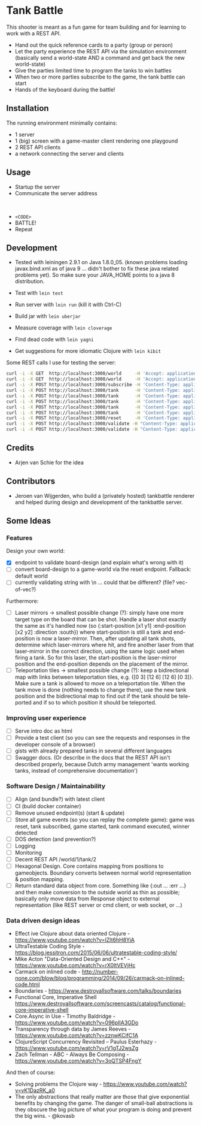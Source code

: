 # Tank Battle

This shooter is meant as a fun game for team building and for learning to work
with a REST API.

- Hand out the quick reference cards to a party (group or person)
- Let the party experience the REST API via the simulation environment
  (basically send a world-state AND a command and get back the new world-state)
- Give the parties limited time to program the tanks to win battles
- When two or more parties subscribe to the game, the tank battle can start
- Hands of the keyboard during the battle!

## Installation

The running environment minimally contains:

- 1 server
- 1 (big) screen with a game-master client rendering one playgound
- 2 REST API clients
- a network connecting the server and clients

## Usage

- Startup the server
- Communicate the server address

</br>

- `<CODE>`
- BATTLE!
- Repeat

## Development

- Tested with leiningen 2.9.1 on Java 1.8.0_05. (known problems loading
  javax.bind.xml as of java 9 ... didn't bother to fix these java related
  problems yet). So make sure your JAVA_HOME points to a java 8 distribution.

- Test with `lein test`
- Run server with `lein run` (kill it with Ctrl-C)
- Build jar with `lein uberjar`
- Measure coverage with `lein cloverage`
- Find dead code with `lein yagni`
- Get suggestions for more idiomatic Clojure with `lein kibit`

Some REST calls I use for testing the server:

``` bash
curl -i -X GET  http://localhost:3000/world     -H 'Accept: application/edn'
curl -i -X GET  http://localhost:3000/world     -H 'Accept: application/json'
curl -i -X POST http://localhost:3000/subscribe -H 'Content-Type: application/json' -d '{"name": "Dr.Strange"}'
curl -i -X POST http://localhost:3000/tank      -H 'Content-Type: application/json' -d '{"tankid": 1, "command": "north"}'
curl -i -X POST http://localhost:3000/tank      -H 'Content-Type: application/json' -d '{"tankid": 1, "command": "east"}'
curl -i -X POST http://localhost:3000/tank      -H 'Content-Type: application/json' -d '{"tankid": 1, "command": "south"}'
curl -i -X POST http://localhost:3000/tank      -H 'Content-Type: application/json' -d '{"tankid": 1, "command": "west"}'
curl -i -X POST http://localhost:3000/tank      -H 'Content-Type: application/json' -d '{"tankid": 1, "command": "fire"}'
curl -i -X POST http://localhost:3000/reset     -H 'Content-Type: application/json' -d '{"secret": "do not cheat!"}'
curl -i -X POST http://localhost:3000/validate -H "Content-Type: application/json" -H "Accept: application/json" -d '{"world": [["www"],["w1w"],["www"]]}'
curl -i -X POST http://localhost:3000/validate -H "Content-Type: application/json" -H "Accept: application/json" -d '{"world": [["wwwwwwwwwwww"], ["w....11....w"], ["w..........w"], ["w...tttt...w"], ["w..t....t..w"], ["w3.t....t.4w"], ["w3.t....t.4w"], ["w..t....t..w"], ["w...tttt...w"], ["w..........w"], ["w....22....w"], ["wwwwwwwwwwww"]]}'
```

## Credits

- Arjen van Schie for the idea

## Contributors

- Jeroen van Wijgerden, who build a (privately hosted) tankbattle renderer and
  helped during design and development of the tankbattle server.

## Some Ideas

### Features

Design your own world:

- [X] endpoint to validate board-design (and explain what's wrong with it)
- [ ] convert board-design to a game-world via the reset endpoint. Fallback: default world
- [ ] currently validating string with \n ... could that be different? (file?
      vec-of-vec?)

Furthermore:

- [ ] Laser mirrors -> smallest possible change (?): simply have one more target
      type on the board that can be shot. Handle a laser shot exactly the same
      as it's handled now (so {:start-position [x1 y1] :end-position [x2 y2]
      :direction :south}) where start-position is still a tank and end-position
      is now a laser-mirror. Then, after updating all tank shots, determine
      which laser-mirrors where hit, and fire another laser from that
      laser-mirror in the correct direction, using the same logic used when
      firing a tank. So for this laser, the start-position is the laser-mirror
      position and the end-position depends on the placement of the mirror.
- [ ] Teleportation tiles -> smallest possible change (?): keep a bidirectional
      map with links between teleportation tiles, e.g. {[0 3] [12 6] [12 6] [0
      3]}. Make sure a tank is allowed to move on a teleportation tile. When the
      tank move is done (nothing needs to change there), use the new tank
      position and the bidirectional map to find out if the tank should be
      tele-ported and if so to which position it should be teleported.

### Improving user experience

- [ ] Serve intro doc as html
- [ ] Provide a test client (so you can see the requests and responses in the
      developer console of a browser)
- [ ] gists with already prepared tanks in several different languages
- [ ] Swagger docs. (Or describe in the docs that the REST API isn't described
  properly, because Dutch army management 'wants working tanks, instead of
  comprehensive documentation')

### Software Design / Maintainability

- [ ] Align (and bundle?) with latest client
- [ ] CI (build docker container)
- [ ] Remove unused endpoint(s) (start & update)
- [ ] Store all game events (so you can replay the complete game): game was
  reset, tank subscribed, game started, tank command executed, winner detected
- [ ] DOS detection (and prevention?)
- [ ] Logging
- [ ] Monitoring
- [ ] Decent REST API /world/1/tank/2
- [ ] Hexagonal Design. Core contains mapping from positions to gameobjects.
      Boundary converts between normal world representation & position mapping.
- [ ] Return standard data object from core. Something like {:out ... :err ...}
      and then make conversion to the outside world as thin as possible;
      basically only move data from Response object to external representation
      (like REST server or cmd client, or web socket, or ...)

### Data driven design ideas

- Effect ive Clojure about data oriented Clojure -
  https://www.youtube.com/watch?v=IZlt6hH8YiA
- UltraTestable Coding Style -
  https://blog.jessitron.com/2015/06/06/ultratestable-coding-style/
- Mike Acton "Data-Oriented Design and C++" -
  https://www.youtube.com/watch?v=rX0ItVEVjHc
- Carmack on inlined code -
  http://number-none.com/blow/blog/programming/2014/09/26/carmack-on-inlined-code.html
- Boundaries - https://www.destroyallsoftware.com/talks/boundaries
- Functional Core, Imperative Shell
  https://www.destroyallsoftware.com/screencasts/catalog/functional-core-imperative-shell
- Core.Async in Use - Timothy Baldridge - https://www.youtube.com/watch?v=096pIlA3GDo
- Transparency through data by James Reeves - https://www.youtube.com/watch?v=zznwKCifC1A
- ClojureScript Concurrency Revisited – Paulus Esterhazy - https://www.youtube.com/watch?v=rV1gTJ2wsZg
- Zach Tellman - ABC - Always Be Composing - https://www.youtube.com/watch?v=3oQTSP4FngY

And then of course:

- Solving problems the Clojure way - https://www.youtube.com/watch?v=vK1DazRK_a0
- The only abstractions that really matter are those that give exponential
  benefits by changing the game. The danger of small-ball abstractions is they
  obscure the big picture of what your program is doing and prevent the big
  wins. - @kovasb
